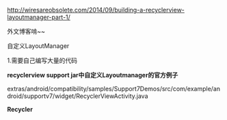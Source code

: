 

<http://wiresareobsolete.com/2014/09/building-a-recyclerview-layoutmanager-part-1/>

外文博客啃~~



自定义LayoutManager

1.需要自己编写大量的代码



**recyclerview support jar中自定义Layoutmanager的官方例子**

extras/android/compatibility/samples/Support7Demos/src/com/example/android/supportv7/widget/RecyclerViewActivity.java



**Recycler**



